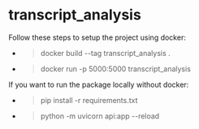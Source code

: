 # transcript_analysis

Follow these steps to setup the project using docker: 

- > docker build --tag transcript_analysis .

- > docker run -p 5000:5000 transcript_analysis


If you want to run the package locally without docker: 

- > pip install -r requirements.txt

- > python -m uvicorn api:app --reload
